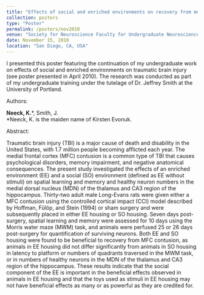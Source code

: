 ```yaml
---
title: "Effects of social and enriched environments on recovery from medial frontal cortex lesion in a rat model."
collection: posters
type: "Poster"
permalink: /posters/nov2010
venue: "Society for Neuroscience Faculty for Undergraduate Neuroscience Poster Session"
date: November 15, 2010
location: "San Diego, CA, USA"
---
```


I presented this poster featuring the continuation of my undergraduate work on effects of social and enriched environments on traumatic brain injury (see poster presented in April 2010). The research was conducted as part of my undergraduate training under the tutelage of Dr. Jeffrey Smith at the University of Portland.

Authors: 

**Neeck, K.**\*, Smith, J.
<br/>\*Neeck, K. is the maiden name of Kirsten Evonuk.


Abstract:

Traumatic brain injury (TBI) is a major cause of death and disability in the United States, with 1.7 million people becoming afflicted each year. The medial frontal cortex (MFC) contusion is a common type of TBI that causes psychological disorders, memory impairment, and negative anatomical consequences. The present study investigated the effects of an enriched environment (EE) and a social (SO) environment (defined as EE without stimuli) on spatial learning and memory and healthy neuron numbers in the medial dorsal nucleus (MDN) of the thalamus and CA3 region of the hippocampus. Thirty-two adult male Long-Evans rats were given either a MFC contusion using the controlled cortical impact (CCI) model described by Hoffman, Fülöp, and Stein (1994) or sham surgery and were subsequently placed in either EE housing or SO housing. Seven days post-surgery, spatial learning and memory were assessed for 10 days using the Morris water maze (MWM) task, and animals were perfused 25 or 26 days post-surgery for quantification of surviving neurons. Both EE and SO housing were found to be beneficial to recovery from MFC contusion, as animals in EE housing did not differ significantly from animals in SO housing in latency to platform or numbers of quadrants traversed in the MWM task, or in numbers of healthy neurons in the MDN of the thalamus and CA3 region of the hippocampus. These results indicate that the social component of the EE is important in the beneficial effects observed in animals in EE housing and that the toys used as stimuli in EE housing may not have beneficial effects as many or as powerful as they are credited for.